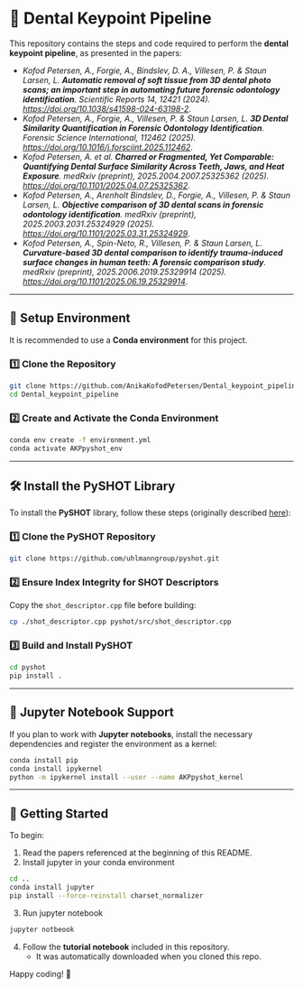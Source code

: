  # 🦷 Dental Keypoint Pipeline
 
 This repository contains the steps and code required to perform the **dental keypoint pipeline**, as presented in the papers:  
- _Kofod Petersen, A., Forgie, A., Bindslev, D. A., Villesen, P. & Staun Larsen, L. **Automatic removal of soft tissue from 3D dental photo scans; an important step in automating future forensic odontology identification**. Scientific Reports 14, 12421 (2024). https://doi.org/10.1038/s41598-024-63198-2_.
- _Kofod Petersen, A., Forgie, A., Villesen, P. & Staun Larsen, L. **3D Dental Similarity Quantification in Forensic Odontology Identification**. Forensic Science International, 112462 (2025). https://doi.org/10.1016/j.forsciint.2025.112462_.
- _Kofod Petersen, A. et al. **Charred or Fragmented, Yet Comparable: Quantifying Dental Surface Similarity Across Teeth, Jaws, and Heat Exposure**. medRxiv (preprint), 2025.2004.2007.25325362 (2025). https://doi.org/10.1101/2025.04.07.25325362_.
- _Kofod Petersen, A., Arenholt Bindslev, D., Forgie, A., Villesen, P. & Staun Larsen, L. **Objective comparison of 3D dental scans in forensic odontology identification**. medRxiv (preprint), 2025.2003.2031.25324929 (2025). https://doi.org/10.1101/2025.03.31.25324929_.
- _Kofod Petersen, A., Spin-Neto, R., Villesen, P. & Staun Larsen, L. **Curvature-based 3D dental comparison to identify trauma-induced surface changes in human teeth: A forensic comparison study**. medRxiv (preprint), 2025.2006.2019.25329914 (2025). https://doi.org/10.1101/2025.06.19.25329914_.


 
 
 ---
 
 ## 🚀 Setup Environment  
 
 It is recommended to use a **Conda environment** for this project.  
 
 ### 1️⃣ Clone the Repository  
 ```sh
 git clone https://github.com/AnikaKofodPetersen/Dental_keypoint_pipeline.git
 cd Dental_keypoint_pipeline
 ```
 
 ### 2️⃣ Create and Activate the Conda Environment  
 ```sh
 conda env create -f environment.yml
 conda activate AKPpyshot_env
 ```
 
 ---
 
 ## 🛠️ Install the PySHOT Library  
 
 To install the **PySHOT** library, follow these steps (originally described [here](https://github.com/uhlmanngroup/pyshot)):  
 
 ### 1️⃣ Clone the PySHOT Repository  
 ```sh
 git clone https://github.com/uhlmanngroup/pyshot.git
 ```
 
 ### 2️⃣ Ensure Index Integrity for SHOT Descriptors  
 Copy the `shot_descriptor.cpp` file before building:  
 ```sh
 cp ./shot_descriptor.cpp pyshot/src/shot_descriptor.cpp
 ```
 
 ### 3️⃣ Build and Install PySHOT  
 ```sh
 cd pyshot
 pip install .
 ```
 
 ---
 
 ## 📓 Jupyter Notebook Support  
 
 If you plan to work with **Jupyter notebooks**, install the necessary dependencies and register the environment as a kernel:  
 ```sh
 conda install pip
 conda install ipykernel
 python -m ipykernel install --user --name AKPpyshot_kernel
 ```
 
 ---
 
 ## 📖 Getting Started  
 
 To begin:  
 1. Read the papers referenced at the beginning of this README.
 2. Install jupyter in your conda environment
 ```sh
cd ..
conda install jupyter
pip install --force-reinstall charset_normalizer
 ```
 3. Run jupyter notebook
 ```sh
 jupyter notbeook
  ```
 4. Follow the **tutorial notebook** included in this repository.  
    - It was automatically downloaded when you cloned this repo.  
 
Happy coding! 🎯  

